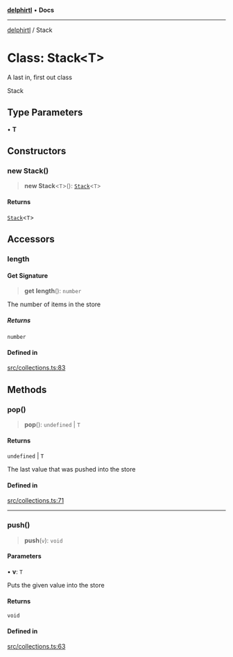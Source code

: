 [**delphirtl**](../README.md) • **Docs**

***

[delphirtl](../globals.md) / Stack

# Class: Stack\<T\>

A last in, first out class

 Stack

## Type Parameters

• **T**

## Constructors

### new Stack()

> **new Stack**\<`T`\>(): [`Stack`](Stack.md)\<`T`\>

#### Returns

[`Stack`](Stack.md)\<`T`\>

## Accessors

### length

#### Get Signature

> **get** **length**(): `number`

The number of items in the store

##### Returns

`number`

#### Defined in

[src/collections.ts:83](https://github.com/chuacw/delphirtl/blob/d71b924f22790501bc0f05faa45f3a3158bae305/src/collections.ts#L83)

## Methods

### pop()

> **pop**(): `undefined` \| `T`

#### Returns

`undefined` \| `T`

The last value that was pushed into the store

#### Defined in

[src/collections.ts:71](https://github.com/chuacw/delphirtl/blob/d71b924f22790501bc0f05faa45f3a3158bae305/src/collections.ts#L71)

***

### push()

> **push**(`v`): `void`

#### Parameters

• **v**: `T`

Puts the given value into the store

#### Returns

`void`

#### Defined in

[src/collections.ts:63](https://github.com/chuacw/delphirtl/blob/d71b924f22790501bc0f05faa45f3a3158bae305/src/collections.ts#L63)
